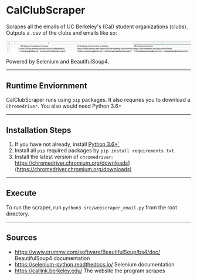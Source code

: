 # CalClubScraper
Scrapes all the emails of UC Berkeley's (Cal) student organizations (clubs). Outputs a .csv of the clubs and emails like so:

![](screenshots/demo.png)

Powered by Selenium and BeautifulSoup4.

---
## Runtime Enviornment
CalClubScraper runs using `pip` packages. It also requries you to download a `Chromedriver`. You also would need Python 3.6+

---
## Installation Steps 
1. If you have not already, install [Python 3.6+`](https://www.python.org/downloads/)
2. Install all `pip` required packages by `pip install requirements.txt`
3. Install the latest version of `chromedriver`: https://chromedriver.chromium.org/downloads](https://chromedriver.chromium.org/downloads)

---
## Execute
To run the scraper, run `python3 src/webscraper_email.py` from the root directory.

---
## Sources
* https://www.crummy.com/software/BeautifulSoup/bs4/doc/ BeautifulSoup4 documentation
* https://selenium-python.readthedocs.io/ Selenium documentation
* https://callink.berkeley.edu/ The website the program scrapes
